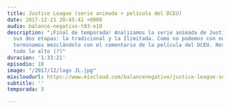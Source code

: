 ```yaml
---
title: Justice League (serie animada + película del DCEU)
date: 2017-12-21 20:45:41 +0000
audio: balance-negativo-t03-e18
description: "¡Final de temporada! Analizamos la serie animada de Justice League en
  sus dos etapas: la tradicional y la Ilimitada. Como no podemos con nuestro genio,
  terminamos mezclándolo con el comentario de la película del DCEU. Nos vamos por
  todo lo alto (?)"
duracion: '1:33:21'
episodio: 18
image: "/2017/12/logo JL.jpg"
mixcloudurl: https://www.mixcloud.com/balancenegativo/justice-league-serie-animada-pel%C3%ADcula-del-dceu/
subtitle: ''
temporada: 3

---
```

